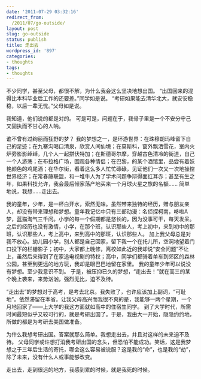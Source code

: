 ```yaml
---
date: '2011-07-29 03:32:16'
redirect_from:
  /2011/07/go-outside/
layout: post
slug: go-outside
status: publish
title: 走出去
wordpress_id: '897'
categories:
- thoughts
tags:
- thoughts
---
```


不少同学，甚至父母，都很不解，为什么我会这么坚决地想出国。
“出国回来的混得比本科毕业后工作的还要差。”同学如是说。
“考研如果能去清华北大，就安安稳稳，以后一辈无忧。”父母如是说。

我知道，他们说的都是对的。
可是可是，问题在于，我骨子里是一个不安分守己又固执而不甘心的人呐。

谁不曾有过绚丽而狂野的梦？
我的梦想之一，是环游世界：在珠穆朗玛峰留下自己的足迹；在九寨沟喝口清泉，欣赏人间仙境；在莫斯科，窗外飘洒雪花，室内火炉旁影影绰绰，几个人一起拼伏特加；在斯德哥尔摩，穿越古色清冷的街道，自己一个人游荡；在布拉格广场，围观各种情侣；在巴黎，的某个酒馆里，品尝有着妖艳颜色的鸡尾酒；在华尔街，看着这么多人忙忙碌碌，见证他们一次又一次地操控世界经济；在常春藤联盟，和一堆牛人为了学术问题争辩得面红耳赤；甚至有生之年，如果科技允许，我会最后倾家荡产地买来一个月球火星之旅的名额......
简单地说，我想......走出去。

我的童年，少年，是一杯白开水，索然无味。虽然带来独特的经历，赠与朋友亲人，却没有带来理想和梦想。童年我记忆中只有三部动漫：名侦探柯南，哆啦A梦，蓝猫淘气三千问。小学的每一个假期都是悠长的，因为没事可干，每天发呆。之后的经历也没有激情，小学，在那个班，认识那些人，考上初中，来到初中的那班，认识那些人，考上高中，来到高中的那班，认识那些人。
加上我父母总是对我不放心。幼儿园小学，别人都是自己回家，留下我一个在托儿所，空洞地望着门口投下的栏栅影子；初中，大家都上晚修，离校如此近的我却说“安全问题”不让上，虽然后来得到了在家追电视剧的特权；高中，同学们都骑着单车到郊区的森林公园，甚至到更远的地方玩，我却是眼巴巴地留在家里。
我的童年少年可以说没有梦想。至少我意识不到。
于是，被压抑已久的梦想，“走出去！”就在高三的某个晚上袭来，来势汹汹，强烈无比，迫不及待。

“走出去”的梦想对于高考，是考去北京。我失败了，也许应该加上副词，“可耻地”。依然滞留在本省。让我父母高兴而我很不爽的是，我能够一两个星期，一个月地回家了——上大学的我这方面就如高中的住宿生同学。
到了大学时代，所需时间最短似乎又较可行的，就是考研出国了。于是，我由大一开始，隐隐约约地，所做的都是为考研去美国做准备。

为什么我想考研出国。答案就那么简单。我想走出去，并且对这样的未来迫不及待。
父母同学或许想打消我考研出国的念头，但恐怕不能成功。笑话，这是我梦想之于三年后生活的寄托，哪会这么容易被说服？这是我的“命”，也是我的“劫”，除了未来，没有什么人或事能够改变。

走出去，走到很远的地方，我感到累的时候，就是我死的时候。
